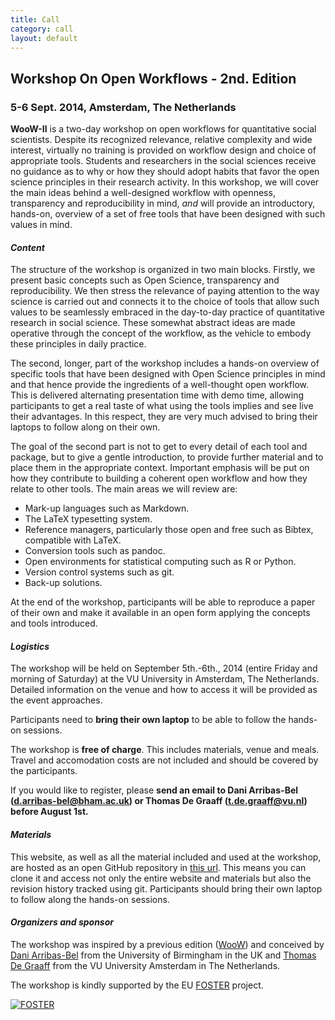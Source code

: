 ```yaml
---
title: Call
category: call
layout: default
---
```


## Workshop On Open Workflows - 2nd. Edition 

### 5-6 Sept. 2014, Amsterdam, The Netherlands


**WooW-II** is a two-day workshop on open workflows for quantitative social scientists. Despite its recognized relevance, relative complexity and wide interest, virtually no training is provided on workflow design and choice of appropriate tools. Students and researchers in the social sciences receive no guidance as to why or how they should adopt habits that favor the open science principles in their research activity. In this workshop, we will cover the main ideas behind a well-designed workflow with openness, transparency and reproducibility in mind, *and* will provide an introductory, hands-on, overview of a set of free tools that have been designed with such values in mind.

#### *Content*

The structure of the workshop is organized in two main blocks. Firstly, we present basic concepts such as Open Science, transparency and reproducibility. We then stress the relevance of paying attention to the way science is carried out and connects it to the choice of tools that allow such values to be seamlessly embraced in the day-to-day practice of quantitative research in social science. These somewhat abstract ideas are made operative through the concept of the workflow, as the vehicle to embody these principles in daily practice.

The second, longer, part of the workshop includes a hands-on overview of specific tools that have been designed with Open Science principles in mind and that hence provide the ingredients of a well-thought open workflow. This is delivered alternating presentation time with demo time, allowing participants to get a real taste of what using the tools implies and see live their advantages. In this respect, they are very much advised to bring their laptops to follow along on their own. 

The goal of the second part is not to get to every detail of each tool and package, but to give a gentle introduction, to provide further material and to place them in the appropriate context. Important emphasis will be put on how they contribute to building a coherent open workflow and how they relate to other tools. The main areas we will review are:

* Mark-up languages such as Markdown.
* The LaTeX typesetting system.
* Reference managers, particularly those open and free such as Bibtex, compatible with LaTeX.
* Conversion tools such as pandoc.
* Open environments for statistical computing such as R or Python.
* Version control systems such as git.
* Back-up solutions.

At the end of the workshop, participants will be able to reproduce a paper of their own and make it available in an open form applying the concepts and tools introduced.

#### *Logistics*  

The workshop will be held on September 5th.-6th., 2014 (entire Friday and morning of Saturday) at the VU University in Amsterdam, The Netherlands. Detailed information on the venue and how to access it will be provided as the event approaches.

Participants need to **bring their own laptop** to be able to follow the hands-on sessions.

The workshop is **free of charge**. This includes materials, venue and meals. Travel and accomodation costs are not included and should be covered by the participants.

If you would like to register, please **send an email to Dani Arribas-Bel ([d.arribas-bel@bham.ac.uk](mailto:d.arribas-bel@bham.ac.uk)) or Thomas De Graaff ([t.de.graaff@vu.nl](mailto:t.de.graaff@vu.nl)) before August 1st.**

#### *Materials*

This website, as well as all the material included and used at the workshop, are hosted as an open GitHub repository in [this url](https://github.com/darribas/WooWii). This means you can clone it and access not only the entire website and materials but also the revision history tracked using git. Participants should bring their own laptop to follow along the hands-on sessions.

#### *Organizers and sponsor*

The workshop was inspired by a previous edition ([WooW](http://darribas.org/WooW)) and conceived by [Dani Arribas-Bel](http://darribas.org) from the University of Birmingham in the UK and [Thomas De Graaff](http://www.thomasdegraaff.net/) from the VU University Amsterdam in The Netherlands.

The workshop is kindly supported by the EU [FOSTER](http://www.fosteropenscience.eu/) project.

<p><a rel="license" href="http://www.fosteropenscience.eu/"><img
alt="FOSTER" style="border-width:0"
src="http://www.fosteropenscience.eu/wp-content/uploads/2014/02/cropped-FOSTER_logo_final_128.png" /></a><br />
</a></p>


